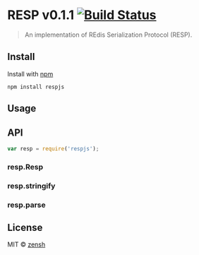 RESP v0.1.1 [![Build Status](https://travis-ci.org/zensh/resp.js.svg)](https://travis-ci.org/zensh/resp.js)
====
> An implementation of REdis Serialization Protocol (RESP).

## Install

Install with [npm](https://npmjs.org/package/respjs)

```
npm install respjs
```


## Usage


## API

```js
var resp = require('respjs');
```

### resp.Resp
### resp.stringify
### resp.parse


## License

MIT © [zensh](https://github.com/zensh)
